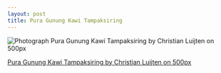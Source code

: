 ```yaml
---
layout: post
title: Pura Gunung Kawi Tampaksiring
---
```

<div class="pixels-photo">
  <p><img src="https://drscdn.500px.org/photo/1784911/m%3D900/2b6a54138624b610a97046c834a3ac40" alt="Photograph Pura Gunung Kawi Tampaksiring by Christian Luijten on 500px"></p>
  <a href="https://500px.com/photo/1784911/pura-gunung-kawi-tampaksiring-by-christian-luijten">Pura Gunung Kawi Tampaksiring by Christian Luijten on 500px</a>
</div>
<script type="text/javascript" src="https://500px.com/embed.js"></script>
